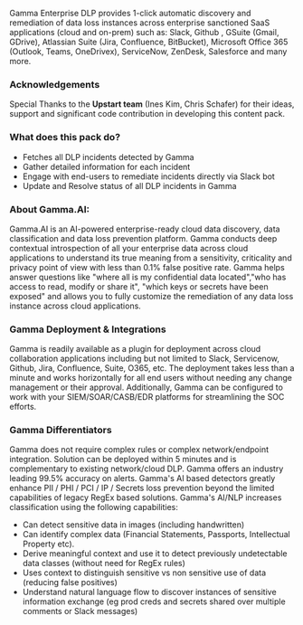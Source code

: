 Gamma Enterprise DLP provides 1-click automatic discovery and remediation of data loss instances
 across enterprise sanctioned SaaS applications (cloud and on-prem) such as: Slack, Github
 , GSuite (Gmail, GDrive), Atlassian Suite (Jira, Confluence, BitBucket), Microsoft Office 365
  (Outlook, Teams, OneDrivex), ServiceNow, ZenDesk, Salesforce and many more.

### Acknowledgements

Special Thanks to the **Upstart team** (Ines Kim, Chris Schafer) for their ideas, support and
 significant code contribution in developing this content pack.

### What does this pack do?

- Fetches all DLP incidents detected by Gamma
- Gather detailed information for each incident
- Engage with end-users to remediate incidents directly via Slack bot
- Update and Resolve status of all DLP incidents in Gamma 

### About Gamma.AI:

Gamma.AI is an AI-powered enterprise-ready cloud data discovery, data classification and data
 loss prevention platform. Gamma conducts deep contextual introspection of all your enterprise
  data across cloud applications to understand its true meaning from a sensitivity, criticality
   and privacy point of view with less than 0.1% false positive rate. Gamma helps answer
    questions like "where all is my confidential data located","who has access to read, modify or
     share it", "which keys or secrets have been exposed" and allows you to fully customize the
      remediation of any data loss instance across cloud applications.

### Gamma Deployment & Integrations

Gamma is readily available as a plugin for deployment across cloud collaboration applications
 including but not limited to Slack, Servicenow, Github, Jira, Confluence, Suite, O365, etc. The
  deployment takes less than a minute and works horizontally for all end users without needing
   any change management or their approval. Additionally, Gamma can be configured to work with
    your SIEM/SOAR/CASB/EDR platforms for streamlining the SOC efforts.

### Gamma Differentiators

Gamma does not require complex rules or complex network/endpoint integration. Solution can be
 deployed within 5 minutes and is complementary to existing network/cloud DLP. Gamma offers an
  industry leading 99.5% accuracy on alerts. Gamma's AI based detectors greatly enhance PII / PHI
   / PCI / IP / Secrets loss prevention beyond the limited capabilities of legacy RegEx based
    solutions. Gamma's AI/NLP increases classification using the following capabilities:

- Can detect sensitive data in images (including handwritten)
- Can identify complex data (Financial Statements, Passports, Intellectual Property etc).
- Derive meaningful context and use it to detect previously undetectable data classes (without
 need for RegEx rules)
- Uses context to distinguish sensitive vs non sensitive use of data (reducing false positives)
- Understand natural language flow to discover instances of sensitive information exchange (eg
 prod creds and secrets shared over multiple comments or Slack messages)
